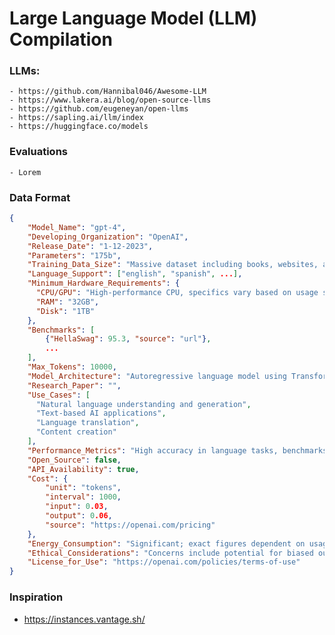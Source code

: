 # Large Language Model (LLM) Compilation

### LLMs:
    - https://github.com/Hannibal046/Awesome-LLM
    - https://www.lakera.ai/blog/open-source-llms
    - https://github.com/eugeneyan/open-llms
    - https://sapling.ai/llm/index
    - https://huggingface.co/models

### Evaluations
    - Lorem 

### Data Format

```json
{
    "Model_Name": "gpt-4",
    "Developing_Organization": "OpenAI",
    "Release_Date": "1-12-2023",
    "Parameters": "175b",
    "Training_Data_Size": "Massive dataset including books, websites, and other texts",
    "Language_Support": ["english", "spanish", ...],
    "Minimum_Hardware_Requirements": {
      "CPU/GPU": "High-performance CPU, specifics vary based on usage scenario",
      "RAM": "32GB",
      "Disk": "1TB"
    },
    "Benchmarks": [
        {"HellaSwag": 95.3, "source": "url"},
        ...
    ],
    "Max_Tokens": 10000,
    "Model_Architecture": "Autoregressive language model using Transformer architecture",
    "Research_Paper": "",
    "Use_Cases": [
      "Natural language understanding and generation",
      "Text-based AI applications",
      "Language translation",
      "Content creation"
    ],
    "Performance_Metrics": "High accuracy in language tasks, benchmarks available in research papers",
    "Open_Source": false,
    "API_Availability": true,
    "Cost": {
        "unit": "tokens",
        "interval": 1000,
        "input": 0.03,
        "output": 0.06,
        "source": "https://openai.com/pricing"
    },
    "Energy_Consumption": "Significant; exact figures dependent on usage scale",
    "Ethical_Considerations": "Concerns include potential for biased output, misuse for generating misleading information",
    "License_for_Use": "https://openai.com/policies/terms-of-use"
}
```

### Inspiration
- https://instances.vantage.sh/